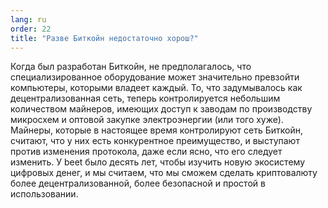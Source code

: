 ```yaml
---
lang: ru
order: 22
title: "Разве Биткойн недостаточно хорош?"
---
```


Когда был разработан Биткойн, не предполагалось, что специализированное оборудование может значительно превзойти компьютеры, которыми владеет каждый. То, что задумывалось как децентрализованная сеть, теперь контролируется небольшим количеством майнеров, имеющих доступ к заводам по производству микросхем и оптовой закупке электроэнергии (или того хуже). Майнеры, которые в настоящее время контролируют сеть Биткойн, считают, что у них есть конкурентное преимущество, и выступают против изменения протокола, даже если ясно, что его следует изменить. У beet было десять лет, чтобы изучить новую экосистему цифровых денег, и мы считаем, что мы сможем сделать криптовалюту более децентрализованной, более безопасной и простой в использовании.
